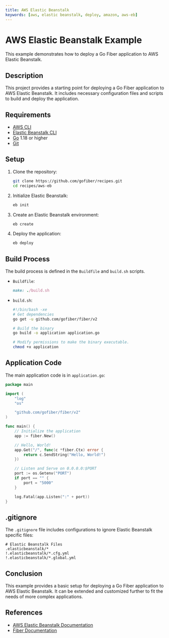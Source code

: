 ```yaml
---
title: AWS Elastic Beanstalk
keywords: [aws, elastic beanstalk, deploy, amazon, aws-eb]
---
```


# AWS Elastic Beanstalk Example

This example demonstrates how to deploy a Go Fiber application to AWS Elastic Beanstalk.

## Description

This project provides a starting point for deploying a Go Fiber application to AWS Elastic Beanstalk. It includes necessary configuration files and scripts to build and deploy the application.

## Requirements

- [AWS CLI](https://aws.amazon.com/cli/)
- [Elastic Beanstalk CLI](https://docs.aws.amazon.com/elasticbeanstalk/latest/dg/eb-cli3-install.html)
- [Go](https://golang.org/dl/) 1.18 or higher
- [Git](https://git-scm.com/downloads)

## Setup

1. Clone the repository:
    ```bash
    git clone https://github.com/gofiber/recipes.git
    cd recipes/aws-eb
    ```

2. Initialize Elastic Beanstalk:
    ```bash
    eb init
    ```

3. Create an Elastic Beanstalk environment:
    ```bash
    eb create
    ```

4. Deploy the application:
    ```bash
    eb deploy
    ```

## Build Process

The build process is defined in the `Buildfile` and `build.sh` scripts.

- `Buildfile`:
    ```ruby
    make: ./build.sh
    ```

- `build.sh`:
    ```bash
    #!/bin/bash -xe
    # Get dependencies
    go get -u github.com/gofiber/fiber/v2

    # Build the binary
    go build -o application application.go

    # Modify permissions to make the binary executable.
    chmod +x application
    ```

## Application Code

The main application code is in `application.go`:
```go
package main

import (
    "log"
    "os"

    "github.com/gofiber/fiber/v2"
)

func main() {
    // Initialize the application
    app := fiber.New()

    // Hello, World!
    app.Get("/", func(c *fiber.Ctx) error {
        return c.SendString("Hello, World!")
    })

    // Listen and Serve on 0.0.0.0:$PORT
    port := os.Getenv("PORT")
    if port == "" {
        port = "5000"
    }

    log.Fatal(app.Listen(":" + port))
}
```

## .gitignore

The `.gitignore` file includes configurations to ignore Elastic Beanstalk specific files:
```plaintext
# Elastic Beanstalk Files
.elasticbeanstalk/*
!.elasticbeanstalk/*.cfg.yml
!.elasticbeanstalk/*.global.yml
```

## Conclusion

This example provides a basic setup for deploying a Go Fiber application to AWS Elastic Beanstalk. It can be extended and customized further to fit the needs of more complex applications.

## References

- [AWS Elastic Beanstalk Documentation](https://docs.aws.amazon.com/elasticbeanstalk/latest/dg/Welcome.html)
- [Fiber Documentation](https://docs.gofiber.io)
